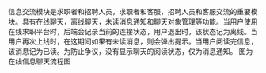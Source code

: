 信息交流模块是求职者和招聘人员，求职者和客服，招聘人员和客服交流的重要模块。具有在线聊天，离线聊天，未读消息通知和聊天对象管理等功能。当用户使用在线求职平台时，后端会记录当前的连接状态，用户退出时，该状态记为离线。当用户再次上线时，在这期间如果有未读消息，则会弹出提示。当用户阅读完信息，该消息记为已读。为防止争议，没有显示聊天的阅读状态，仅为消息通知。 图为在线信息聊天流程图